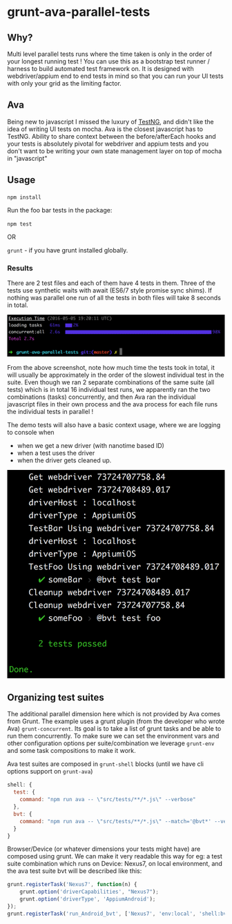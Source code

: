 # grunt-ava-parallel-tests
## Why?
Multi level parallel tests runs where the time taken is only in the order of your longest running test !
You can use this as a bootstrap test runner / harness to build automated test framework on. It is designed with webdriver/appium end to end tests in mind so that you can run your UI tests with only your grid as the limiting factor.

## Ava
Being new to javascript I missed the luxury of [TestNG](www.testng.org), and didn't like the idea of writing UI tests on mocha. Ava is the closest javascript has to TestNG. Ability to share context between the before/afterEach hooks and your tests is absolutely pivotal for webdriver and appium tests and you don't want to be writing your own state management layer on top of mocha in "javascript"

## Usage
`npm install`

Run the foo bar tests in the package:

`npm test`

OR

`grunt` - if you have grunt installed globally.

### Results

There are 2 test files and each of them have 4 tests in them. Three of the tests use synthetic waits with await (ES6/7 style promise sync shims). If nothing was parallel one run of all the tests in both files will take 8 seconds in total.

![TestResultsWithTime](screenshots/testResultsWithTime.png)

From the above screenshot, note how much time the tests took in total, it will usually be approximately in the order of the slowest individual test in the suite. Even though we ran 2 separate combinations of the same suite (all tests) which is in total 16 individual test runs, we apparently ran the two combinations (tasks) concurrently, and then Ava ran the individual javascript files in their own process and the ava process for each file runs the individual tests in parallel ! 

The demo tests will also have a basic context usage, where we are logging to console when
* when we get a new driver (with nanotime based ID)
* when a test uses the driver
* when the driver gets cleaned up.

![ContextManagement](screenshots/contextManagement.png)

## Organizing test suites

The additional parallel dimension here which is not provided by Ava comes from Grunt. The example uses a grunt plugin (from the developer who wrote Ava) `grunt-concurrent`. Its goal is to take a list of grunt tasks and be able to run them concurrently.
To make sure we can set the environment vars and other configuration options per suite/combination we leverage `grunt-env` and some task compositions to make it work.

Ava test suites are composed in `grunt-shell` blocks (until we have cli options support on `grunt-ava`)
```js
shell: {
  test: {
    command: "npm run ava -- \"src/tests/**/*.js\" --verbose"
  },
  bvt: {
    command: "npm run ava -- \"src/tests/**/*.js\" --match='@bvt*' --verbose"
  }
}
```

Browser/Device (or whatever dimensions your tests might have) are composed using grunt. We can make it very readable this way for eg:
a test suite combination which runs on Device: Nexus7, on local environment, and the ava test suite bvt will be described like this:
```js
grunt.registerTask('Nexus7', function(n) {
    grunt.option('driverCapabilities', "Nexus7");
    grunt.option('driverType', 'AppiumAndroid');
});
grunt.registerTask('run_Android_bvt', ['Nexus7', 'env:local', 'shell:bvt']);
```
